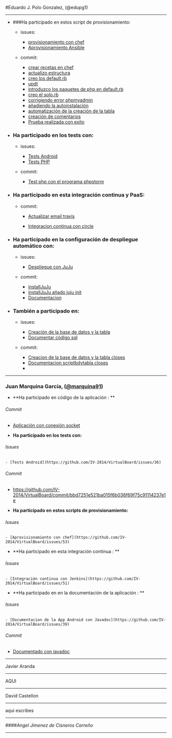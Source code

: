 #Eduardo J. Polo Gonzalez, (@edupg1)

- - -

- ###Ha participado en estos script de provisionamiento:

	- issues:

		- [provisionamiento con chef](https://github.com/IV-2014/VirtualBoard/issues/53)
		- [Aprovisionamiento  Ansible](https://github.com/IV-2014/VirtualBoard/issues/48)

	- commit:

		- [crear recetas en chef](https://github.com/IV-2014/VirtualBoard/commit/85a24e7082ccb1d8526fb2e24d5304a33013dd18)
		- [actualizo estructura](https://github.com/IV-2014/VirtualBoard/commit/df55add2671d79402ef0060e093133518a2c8b94)
		- [creo los default.rb](https://github.com/IV-2014/VirtualBoard/commit/db073f9dfb42a156a9cf559f9c243d8a1d9953a4)
		- [updt](https://github.com/IV-2014/VirtualBoard/commit/d93121cb69828d10bc4fe4e3dbf4bddddc921037)
		- [introduzco los paquetes de php en default.rb](https://github.com/IV-2014/VirtualBoard/commit/9fcc224d46c0f13d7dca10dc5a79a97e8147db34)
		- [creo el solo.rb](https://github.com/IV-2014/VirtualBoard/commit/747a1fcbcccc1e3c7d8379aa9294b3ca162583d4)
		- [corrigiendo error phpmyadmin](https://github.com/IV-2014/VirtualBoard/commit/eea3b2836b28f895040b58e2434bebb6aabe61a3)
		- [añadiendo la autoinstalación](https://github.com/IV-2014/VirtualBoard/commit/7ed3f94f77e557b6be05fa34d74bf1bc3ccaf88c)
		- [automatización de la creación de la tabla](https://github.com/IV-2014/VirtualBoard/commit/7aef1a892197fe2a73d075a83655432c08af5246)
		- [creación de comentarios](https://github.com/IV-2014/VirtualBoard/commit/9d49e57d213fe2baf3a1e8576297afe5be7ab4c4)
		- [Prueba realizada con exito](https://github.com/IV-2014/VirtualBoard/commit/605d8a240ccc7eeda98a24594084a09b17db5113)


- ### Ha participado en los tests con:

	- issues:

		- [Tests Android](https://github.com/IV-2014/VirtualBoard/issues/36)
		- [Tests PHP](https://github.com/IV-2014/VirtualBoard/issues/37)

	- commit:

		- [Test php con el programa phpstorm](https://github.com/IV-2014/VirtualBoard/commit/4793c6c330a908b280045051cedc9ed9118c8679)


- ### Ha participado en esta integración continua y PaaS:

	- commit:

		- [Actualizar email travis](https://github.com/IV-2014/VirtualBoard/commit/d86bf7d5fc4df46a7eaa71dc5b6c1945e35efd95)

		- [Integracion continua con circle](https://github.com/IV-2014/VirtualBoard/commit/c199704343118de18ce4fddc3d66244ee87a0c25)


- ### Ha participado en la configuración de despliegue automático con:

	- issues:

		- [Despliegue con JuJu](https://github.com/IV-2014/VirtualBoard/issues/52)

	- commit:

		- [installJuJu](https://github.com/IV-2014/VirtualBoard/commit/b799bf5938b3daefa7228de7406ecd526b469af9)
		- [installJuJu añado juju init](https://github.com/IV-2014/VirtualBoard/commit/033e7cd9a2edcec28eeadc4afe95ba8b5a68288b)
		- [Documentacion](https://github.com/IV-2014/VirtualBoard/commit/7f81bc88f5cff2ebadd0c97f11a70459b6fc3af0)


- ### También a participado en:

	- issues:

		- [Creación de la base de datos y la tabla](https://github.com/IV-2014/VirtualBoard/issues/41)
		- [Documentar código sql](https://github.com/IV-2014/VirtualBoard/issues/42)

	- commit:
		- [Creacion de la base de datos y la tabla closes](https://github.com/IV-2014/VirtualBoard/commit/e70cf270779e93a6599cf631b0a360a4ff0c6485)
		- [Documentacion scriptbdytabla closes](https://github.com/IV-2014/VirtualBoard/commit/4a04701380cdec8d74775dad6a0df3816e0fce00#diff-0dd539830a6ac4d949c1a583d6e30f8cR19)
		- 

*****


### Juan Marquina García, ([@marquina91](https://github.com/marquina91))


-  **Ha participado en  código de la aplicación : **
######  Commit 
 -  [Aplicación con conexión socket](https://github.com/IV-2014/VirtualBoard/commit/3c0ba790db2fbf642aa83f85bcf517fdee77e66d)


- **Ha participado en los tests con:** 
 ######  Issues 
	- [Tests Android](https://github.com/IV-2014/VirtualBoard/issues/36)

 ######  Commit 
 - https://github.com/IV-2014/VirtualBoard/commit/bbd7251e521ba015f6b036f69f75c91114237e1e


- **Ha participado en estos scripts de provisionamiento:** 
 ######  Issues 
	- [Aprovisionamiento con chef](https://github.com/IV-2014/VirtualBoard/issues/53)

- **Ha participado en esta integración continua : **
######  Issues 
	- [Integración continua con Jenkins](https://github.com/IV-2014/VirtualBoard/issues/51)

-  **Ha participado en en la documentación de la aplicación : **
######  Issues 
	- [Documentacion de la App Android con Javadoc](https://github.com/IV-2014/VirtualBoard/issues/39)
	
 ######  Commit 
 - [Documentado con javadoc](https://github.com/IV-2014/VirtualBoard/commit/bf0cacc7192cc2b492e75b3d0ee3e4fbf0bb750a)

*****


Javier Aranda
- - -
AQUI

*****


David Castellon
- - -
aqui escribes


* * *


####_Angel Jimenez de Cisneros Carreño_

- - -

